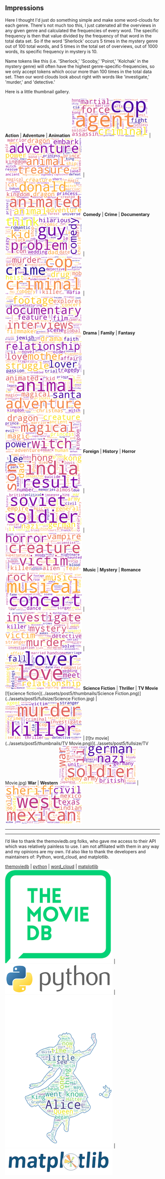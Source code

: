 Impressions
---

Here I thought I'd just do something simple and make some word-clouds for each genre. There's not much too this, I just catenated all the overviews in any given genre and calculated the frequencies of every word. The specific frequency is then that value divided by the frequency of that word in the total data set. So if the word 'Sherlock' occurs 5 times in the mystery genre out of 100 total words, and 5 times in the total set of overviews, out of 1000 words, its specific frequency in mystery is 10.

Name tokens like this (i.e. 'Sherlock,' 'Scooby,' 'Poirot,' 'Kolchak' in the mystery genre) will often have the highest genre-specific-frequencies, so we only accept tokens which occur more than 100 times in the total data set. Then our word clouds look about right with words like 'investigate,' 'murder,' and 'detective.'

Here is a little thumbnail gallery.


**Action** | **Adventure** | **Animation**
[![action](../assets/post5/thumbnails/Action.png)](https://poptcorn.github.io/assets/post5/fullsize/Action.jpg) | [![adventure](../assets/post5/thumbnails/Adventure.png)](https://poptcorn.github.io/assets/post5/fullsize/Adventure.jpg) | [![animation](../assets/post5/thumbnails/Animation.png)](https://poptcorn.github.io/assets/post5/fullsize/Animation.jpg)
**Comedy** | **Crime** | **Documentary**
[![comedy](../assets/post5/thumbnails/Comedy.png)](../assets/post5/fullsize/Comedy.jpg) | [![crime](../assets/post5/thumbnails/Crime.png)](../assets/post5/fullsize/Crime.jpg) | [![documentary](../assets/post5/thumbnails/Documentary.png)](../assets/post5/fullsize/Documentary.jpg)
**Drama** | **Family** | **Fantasy**
[![drama](../assets/post5/thumbnails/Drama.png)](../assets/post5/fullsize/Drama.jpg) | [![family](../assets/post5/thumbnails/Family.png)](../assets/post5/fullsize/Family.jpg) | [![fantasy](../assets/post5/thumbnails/Fantasy.png)](../assets/post5/fullsize/Fantasy.jpg)
**Foreign** | **History** | **Horror**
[![foreign](../assets/post5/thumbnails/Foreign.png)](../assets/post5/fullsize/Foreign.jpg) | [![history](../assets/post5/thumbnails/History.png)](../assets/post5/fullsize/History.jpg) | [![horror](../assets/post5/thumbnails/Horror.png)](../assets/post5/fullsize/Horror.jpg)
**Music** | **Mystery** | **Romance**
[![music](../assets/post5/thumbnails/Music.png)](../assets/post5/fullsize/Music.jpg) | [![mystery](../assets/post5/thumbnails/Mystery.png)](../assets/post5/fullsize/Mystery.jpg) | [![romance](../assets/post5/thumbnails/Romance.png)](../assets/post5/fullsize/Romance.jpg)
**Science Fiction** | **Thriller** | **TV Movie**
[![science fiction](../assets/post5/thumbnails/Science Fiction.png)](../assets/post5/fullsize/Science Fiction.jpg) | [![thriller](../assets/post5/thumbnails/Thriller.png)](../assets/post5/fullsize/Thriller.jpg) | [![tv movie](../assets/post5/thumbnails/TV Movie.png)](../assets/post5/fullsize/TV Movie.jpg)
**War** | **Western**
[![war](../assets/post5/thumbnails/War.png)](../assets/post5/fullsize/War.jpg) | [![western](../assets/post5/thumbnails/Western.png)](../assets/post5/fullsize/Western.jpg)




---
---
I’d like to thank the themoviedb.org folks, who gave me access to their API which was relatively painless to use. I am not affiliated with them in any way and my opinions are my own. I’d also like to thank the developers and maintainers of: Python, word_cloud, and matplotlib.

[themoviedb](https://www.themoviedb.org) | [python](https://www.python.org) | [word_cloud](https://www.github.com/amueller/word_cloud) | [matplotlib](https://www.matplotlib.org)
![the movie db](../assets/credit/tmdb.png) | ![python](../assets/credit/python.png) | ![word_cloud](../assets/credit/word_cloud.png) | ![matplotlib](../assets/credit/mpl.png)


<!--

---
---



---
# Mystery
![Mystery](../assets/post5/fullsize/Mystery.png)


---
# Documentary
![Documentary](../assets/post5/fullsize/Documentary.png)

---
# Foreign
![Foreign](../assets/post5/fullsize/Foreign.png)

---
# Drama
![Drama](../assets/post5/fullsize/Drama.png)

---
# Animation
![Animation](../assets/post5/fullsize/Animation.png)

---
# Action
![Action](../assets/post5/fullsize/Action.png)

---
# Music
![Music](../assets/post5/fullsize/Music.png)

---
# Fantasy
![Fantasy](../assets/post5/fullsize/Fantasy.png)

---
# Romance
![Romance](../assets/post5/fullsize/Romance.png)

---
# Crime
![Crime](../assets/post5/fullsize/Crime.png)

---
# Adventure
![Adventure](../assets/post5/fullsize/Adventure.png)

---
# History
![History](../assets/post5/fullsize/History.png)

---
# TV Movie
![TV Movie](../assets/post5/fullsize/TV Movie.png)

---
# Comedy
![Comedy](../assets/post5/fullsize/Comedy.png)

---
# Science Fiction
![Science Fiction](../assets/post5/fullsize/Science Fiction.png)

---
# Western
![Western](../assets/post5/fullsize/Western.png)

---
# Family
![Family](../assets/post5/fullsize/Family.png)

---
# Horror
![Horror](../assets/post5/fullsize/Horror.png)

---
# War
![War](../assets/post5/fullsize/War.png)

---
# Thriller
![Thriller](../assets/post5/fullsize/Thriller.png)


-->
